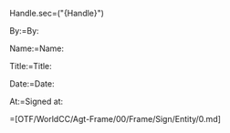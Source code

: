 Handle.sec=("{Handle}")

By:=By:

Name:=Name:

Title:=Title:

Date:=Date:

At:=Signed at:

=[OTF/WorldCC/Agt-Frame/00/Frame/Sign/Entity/0.md]
